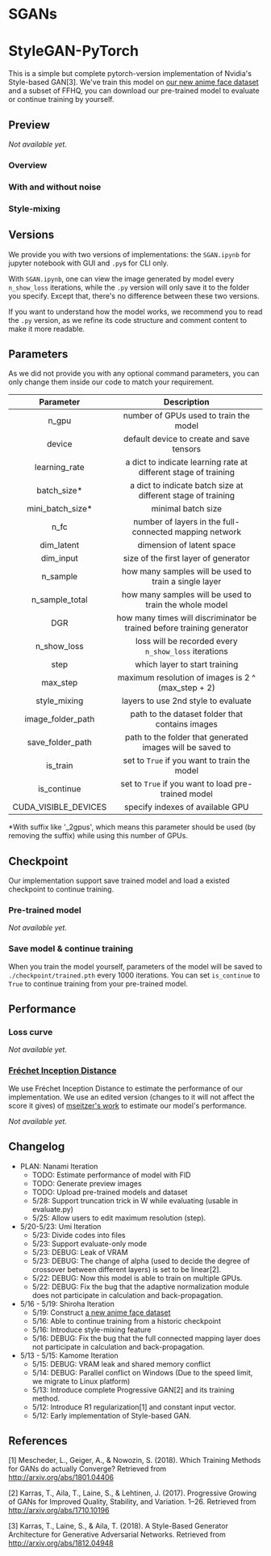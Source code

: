 # SGANs
# StyleGAN-PyTorch

This is a simple but complete pytorch-version implementation of Nvidia's Style-based GAN[3]. We've train this model on [our new anime face dataset](https://github.com/SiskonEmilia/Anime-Wifu-Dataset) and a subset of FFHQ, you can download our pre-trained model to evaluate or continue training by yourself.

## Preview

*Not available yet.*

### Overview

### With and without noise

### Style-mixing

## Versions

We provide you with two versions of implementations: the `SGAN.ipynb` for jupyter notebook with GUI and `.py`s for CLI only. 

With `SGAN.ipynb`, one can view the image generated by model every `n_show_loss` iterations, while the `.py` version will only save it to the folder you specify. Except that, there's no difference between these two versions.

If you want to understand how the model works, we recommend you to read the `.py` version, as we refine its code structure and comment content to make it more readable.

## Parameters

As we did not provide you with any optional command parameters, you can only change them inside our code to match your requirement.

|Parameter|Description|
|:-:|:-:|
|n_gpu|number of GPUs used to train the model|
|device|default device to create and save tensors|
|learning_rate|a dict to indicate learning rate at different stage of training|
|batch_size*|a dict to indicate batch size at different stage of training|
|mini_batch_size*|minimal batch size|
|n_fc|number of layers in the full-connected mapping network|
|dim_latent|dimension of latent space|
|dim_input|size of the first layer of generator|
|n_sample|how many samples will be used to train a single layer|
|n_sample_total|how many samples will be used to train the whole model|
|DGR|how many times will discriminator be trained before training generator|
|n_show_loss|loss will be recorded every `n_show_loss` iterations|
|step|which layer to start training|
|max_step|maximum resolution of images is 2 ^ (max_step + 2)|
|style_mixing|layers to use 2nd style to evaluate|
|image_folder_path|path to the dataset folder that contains images|
|save_folder_path|path to the folder that generated images will be saved to|
|is_train|set to `True` if you want to train the model|
|is_continue|set to `True` if you want to load pre-trained model|
|CUDA_VISIBLE_DEVICES|specify indexes of available GPU|

\*With suffix like '_2gpus', which means this parameter should be used (by removing the suffix) while using this number of GPUs. 

## Checkpoint

Our implementation support save trained model and load a existed checkpoint to continue training.

### Pre-trained model

*Not available yet.*

### Save model & continue training

When you train the model yourself, parameters of the model will be saved to `./checkpoint/trained.pth` every 1000 iterations. You can set `is_continue` to `True` to continue training from your pre-trained model.

## Performance

### Loss curve

*Not available yet.*

### [Fréchet Inception Distance](https://arxiv.org/abs/1706.08500)

We use Fréchet Inception Distance to estimate the performance of our implementation. We use an edited version (changes to it will not affect the score it gives) of [mseitzer's work](https://github.com/mseitzer/pytorch-fid) to estimate our model's performance.

*Not available yet.*

## Changelog

- PLAN: Nanami Iteration
  - TODO: Estimate performance of model with FID
  - TODO: Generate preview images
  - TODO: Upload pre-trained models and dataset
  - 5/28: Support truncation trick in W while evaluating (usable in evaluate.py)
  - 5/25: Allow users to edit maximum resolution (step).
- 5/20-5/23: Umi Iteration
  - 5/23: Divide codes into files
  - 5/23: Support evaluate-only mode
  - 5/23: DEBUG: Leak of VRAM
  - 5/23: DEBUG: The change of alpha (used to decide the degree of crossover between different layers) is set to be linear[2].
  - 5/22: DEBUG: Now this model is able to train on multiple GPUs.
  - 5/22: DEBUG: Fix the bug that the adaptive normalization module does not participate in calculation and back-propagation.
- 5/16 - 5/19: Shiroha Iteration
  - 5/19: Construct [a new anime face dataset](https://github.com/SiskonEmilia/Anime-Wifu-Dataset)
  - 5/16: Able to continue training from a historic checkpoint
  - 5/16: Introduce style-mixing feature
  - 5/16: DEBUG: Fix the bug that the full connected mapping layer does not participate in calculation and back-propagation.
- 5/13 - 5/15: Kamome Iteration
  - 5/15: DEBUG: VRAM leak and shared memory conflict
  - 5/14: DEBUG: Parallel conflict on Windows (Due to the speed limit, we migrate to Linux platform)
  - 5/13: Introduce complete Progressive GAN[2] and its training method.
  - 5/12: Introduce R1 regularization[1] and constant input vector.
  - 5/12: Early implementation of Style-based GAN.

## References

[1] Mescheder, L., Geiger, A., & Nowozin, S. (2018). Which Training Methods for GANs do actually Converge? Retrieved from http://arxiv.org/abs/1801.04406

[2] Karras, T., Aila, T., Laine, S., & Lehtinen, J. (2017). Progressive Growing of GANs for Improved Quality, Stability, and Variation. 1–26. Retrieved from http://arxiv.org/abs/1710.10196

[3] Karras, T., Laine, S., & Aila, T. (2018). A Style-Based Generator Architecture for Generative Adversarial Networks. Retrieved from http://arxiv.org/abs/1812.04948
